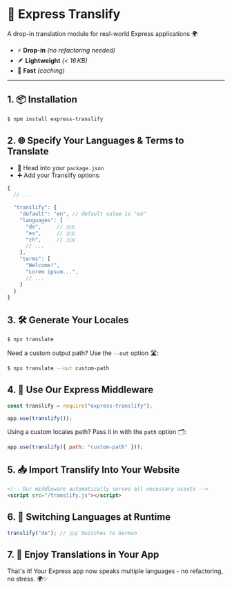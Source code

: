 # 🚀 Express Translify

A drop-in translation module for real-world Express applications 🌍

* ⚡ **Drop-in** *(no refactoring needed)*
* 🪶 **Lightweight** *(< 16 KB)*
* 🚀 **Fast** *(caching)*

---

## 1. 📦 Installation

```sh
$ npm install express-translify
```

## 2. 🌐 Specify Your Languages & Terms to Translate

* 📝 Head into your `package.json`
* ➕ Add your Translify options:

```js
{
  // ...

  "translify": {
    "default": "en", // default value is "en"
    "languages": [
      "de",     // 🇩🇪
      "es",     // 🇪🇸
      "zh",     // 🇨🇳
      // ...
    ],
    "terms": [
      "Welcome!",
      "Lorem ipsum...",
      // ...
    ]
  }
}
```

## 3. 🛠️ Generate Your Locales

```sh
$ npx translate
```

Need a custom output path? Use the `--out` option 🛣️:

```sh
$ npx translate --out custom-path
```

## 4. 🧩 Use Our Express Middleware

```js
const translify = require("express-translify");

app.use(translify());
```

Using a custom locales path? Pass it in with the `path` option 🗂️:

```js
app.use(translify({ path: "custom-path" }));
```

## 5. 📥 Import Translify Into Your Website

```html
<!-- Our middleware automatically serves all necessary assets -->
<script src="/translify.js"></script>
```

## 6. 🧭 Switching Languages at Runtime

```js
translify("de"); // 🇩🇪 Switches to German
```

## 7. 🎉 Enjoy Translations in Your App

That's it! Your Express app now speaks multiple languages - no refactoring, no stress. 🌍✨